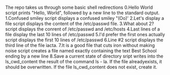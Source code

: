 The repo takes us through some basic shell redirections
0.Hello World script prints "Hello, World", followed by a new line to the standard output.
1.Confused smiley script displays a confused smiley "(Oo)'
2.Let's display a file script displays the content of the /etc/passwd file.
3.What about 2? script displays the conrent of /etc/passwd and /etc/hosts
4.Last lines of a file display the last 10 lines of /etc/passwd
5.I'd prefer the first ones actually script displays the first 10 lines of /etc/passwd
6.Line #2 script displays the third line of the file iacta.
7.It is a good file that cuts iron without making noise script creates a file named exactly containing the text Best School ending by a new line
8.Save a current state of directory sript writes into the ls\_cwd\_content the result of the command ls  - la. If the file alreadyexists, it should be overwritten. If the file ls\_cwd\_content does not exist, create it.

